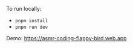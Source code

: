 To run locally:
- ```pnpm install```
- ```pnpm run dev```

Demo: https://asmr-coding-flappy-bird.web.app
